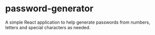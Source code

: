 # password-generator
A simple React application to help generate passwords from numbers, letters and special characters as needed. 
